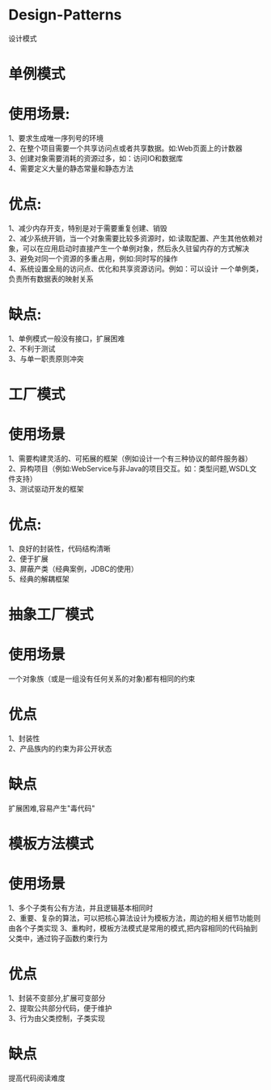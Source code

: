 # Design-Patterns
设计模式
# 单例模式
# 使用场景:
1、要求生成唯一序列号的环境 <br>
2、在整个项目需要一个共享访问点或者共享数据。如:Web页面上的计数器 <br>
3、创建对象需要消耗的资源过多，如：访问IO和数据库 <br>
4、需要定义大量的静态常量和静态方法
# 优点:
1、减少内存开支，特别是对于需要重复创建、销毁 <br>
2、减少系统开销，当一个对象需要比较多资源时，如:读取配置、产生其他依赖对象，可以在应用启动时直接产生一个单例对象，然后永久驻留内存的方式解决 <br>
3、避免对同一个资源的多重占用，例如:同时写的操作 <br>
4、系统设置全局的访问点、优化和共享资源访问。例如：可以设计
一个单例类，负责所有数据表的映射关系
# 缺点:
1、单例模式一般没有接口，扩展困难 <br>
2、不利于测试 <br>
3、与单一职责原则冲突 <br>

# 工厂模式
# 使用场景
1、需要构建灵活的、可拓展的框架（例如设计一个有三种协议的邮件服务器）<br>
2、异构项目（例如:WebService与非Java的项目交互。如：类型问题,WSDL文件支持）<br>
3、测试驱动开发的框架
# 优点:
1、良好的封装性，代码结构清晰 <br>
2、便于扩展 <br>
3、屏蔽产类（经典案例，JDBC的使用）<br>
5、经典的解耦框架
# 抽象工厂模式
# 使用场景
一个对象族（或是一组没有任何关系的对象)都有相同的约束
# 优点
1、封装性 <br>
2、产品族内的约束为非公开状态
# 缺点
扩展困难,容易产生"毒代码"

# 模板方法模式
# 使用场景
1、多个子类有公有方法，并且逻辑基本相同时 <br>
2、重要、复杂的算法，可以把核心算法设计为模板方法，周边的相关细节功能则由各个子类实现
3、重构时，模板方法模式是常用的模式,把内容相同的代码抽到父类中，通过钩子函数约束行为
# 优点
1、封装不变部分,扩展可变部分 <br>
2、提取公共部分代码，便于维护 <br>
3、行为由父类控制，子类实现 
# 缺点
提高代码阅读难度





